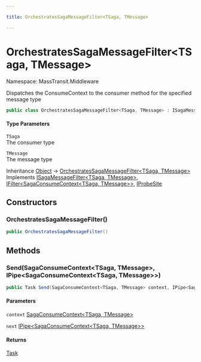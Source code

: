 ```yaml
---

title: OrchestratesSagaMessageFilter<TSaga, TMessage>

---
```


# OrchestratesSagaMessageFilter\<TSaga, TMessage\>

Namespace: MassTransit.Middleware

Dispatches the ConsumeContext to the consumer method for the specified message type

```csharp
public class OrchestratesSagaMessageFilter<TSaga, TMessage> : ISagaMessageFilter<TSaga, TMessage>, IFilter<SagaConsumeContext<TSaga, TMessage>>, IProbeSite
```

#### Type Parameters

`TSaga`<br/>
The consumer type

`TMessage`<br/>
The message type

Inheritance [Object](https://learn.microsoft.com/en-us/dotnet/api/system.object) → [OrchestratesSagaMessageFilter\<TSaga, TMessage\>](../masstransit-middleware/orchestratessagamessagefilter-2)<br/>
Implements [ISagaMessageFilter\<TSaga, TMessage\>](../masstransit-middleware/isagamessagefilter-2), [IFilter\<SagaConsumeContext\<TSaga, TMessage\>\>](../../masstransit-abstractions/masstransit/ifilter-1), [IProbeSite](../../masstransit-abstractions/masstransit/iprobesite)

## Constructors

### **OrchestratesSagaMessageFilter()**

```csharp
public OrchestratesSagaMessageFilter()
```

## Methods

### **Send(SagaConsumeContext\<TSaga, TMessage\>, IPipe\<SagaConsumeContext\<TSaga, TMessage\>\>)**

```csharp
public Task Send(SagaConsumeContext<TSaga, TMessage> context, IPipe<SagaConsumeContext<TSaga, TMessage>> next)
```

#### Parameters

`context` [SagaConsumeContext\<TSaga, TMessage\>](../../masstransit-abstractions/masstransit/sagaconsumecontext-2)<br/>

`next` [IPipe\<SagaConsumeContext\<TSaga, TMessage\>\>](../../masstransit-abstractions/masstransit/ipipe-1)<br/>

#### Returns

[Task](https://learn.microsoft.com/en-us/dotnet/api/system.threading.tasks.task)<br/>
